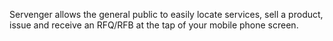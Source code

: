 Servenger allows the general public to easily locate services, sell a product, issue and receive an RFQ/RFB at the tap of your mobile phone screen.
